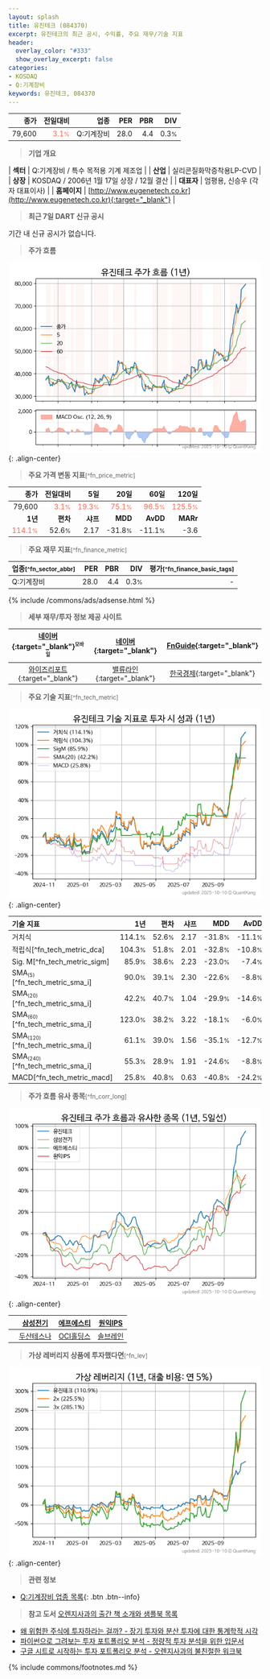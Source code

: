 ```yaml
---
layout: splash
title: 유진테크 (084370)
excerpt: 유진테크의 최근 공시, 수익률, 주요 재무/기술 지표
header:
  overlay_color: "#333"
  show_overlay_excerpt: false
categories:
- KOSDAQ
- Q:기계장비
keywords: 유진테크, 084370
---
```


| **종가** | **전일대비** | **업종** | **PER** | **PBR** | **DIV** |
| -------: | -----------: | -------: | ------: | ------: | ------: |
| 79,600 | <span style="color: tomato">3.1<small>%</small></span> | Q:기계장비 | 28.0 | 4.4 | 0.3<small>%</small> |

<!-- more -->


> **기업 개요**<a id="company"></a>

| <span style="white-space:nowrap;">**섹터**</span> | Q:기계장비 / 특수 목적용 기계 제조업 |
| <span style="white-space:nowrap;">**산업**</span> | 실리콘질화막증착용LP-CVD |
| <span style="white-space:nowrap;">**상장**</span> | KOSDAQ / 2006년 1월 17일 상장 / 12월 결산 |
| <span style="white-space:nowrap;">**대표자**</span> | 엄평용, 신승우 (각자 대표이사) |
| <span style="white-space:nowrap;">**홈페이지**</span> | [http://www.eugenetech.co.kr](http://www.eugenetech.co.kr){:target="_blank"} |


> **최근 7일 DART 신규 공시**<a id="dart"></a>

기간 내 신규 공시가 없습니다.


> **주가 흐름**<a id="price"></a>

![084370](/stock/images/084370.png){: .align-center}


> **주요 가격 변동 지표**<small>[^fn_price_metric]</small>

| **종가** | **전일대비** | **5일** | **20일** | **60일** | **120일** |
| -------: | -----------: | ------: | -------: | -------: | --------: |
| 79,600 | <span style="color: tomato">3.1<small>%</small></span> | <span style="color: tomato">19.3<small>%</small></span> | <span style="color: tomato">75.1<small>%</small></span> | <span style="color: tomato">96.5<small>%</small></span> | <span style="color: tomato">125.5<small>%</small></span> |
| **1년** | **편차** | **샤프** | **MDD** | **AvDD** | **MARr** |
| <span style="color: tomato">114.1<small>%</small></span> | 52.6<small>%</small> | 2.17 | -31.8<small>%</small> | -11.1<small>%</small> | -3.6 |


> **주요 재무 지표**<small>[^fn_finance_metric]</small>

| **업종**<small>[^fn_sector_abbr]</small> | **PER** | **PBR** | **DIV** | **평가**<small>[^fn_finance_basic_tags]</small> |
| :--------------------------------------- | ------: | ------: | ------: | ----------------------------------------------: |
| Q:기계장비 | 28.0 | 4.4 | 0.3<small>%</small> | - |



{% include /commons/ads/adsense.html %}

> **세부 재무/투자 정보 제공 사이트**

| [네이버](https://m.stock.naver.com/domestic/stock/084370/finance/summary){:target="_blank"}<sup><small>모바일</small></sup> | [네이버](https://finance.naver.com/item/coinfo.naver?code=084370){:target="_blank"} | [FnGuide](https://comp.fnguide.com/SVO2/ASP/SVD_Invest.asp?gicode=A084370&MenuYn=Y){:target="_blank"} |
| :---: | :---: | :---: |
| [와이즈리포트](https://comp.wisereport.co.kr/company/c1040001.aspx?cmp_cd=084370){:target="_blank"} | [밸류라인](https://www.valueline.co.kr/finance/summary/084370){:target="_blank"} | [한국경제](https://markets.hankyung.com/stock/084370/financial-summary){:target="_blank"} |


> **주요 기술 지표**<small>[^fn_tech_metric]</small>


![084370](/stock/images/084370_tech.png){: .align-center}

| **기술 지표** | **1년** | **편차** | **샤프** | **MDD** | **AvDD** |
| :------------ | ------: | -----------: | -------: | ------: | -------: |
| 거치식 | 114.1<small>%</small> | 52.6<small>%</small> | 2.17 | -31.8<small>%</small> | -11.1<small>%</small> |
| 적립식[^fn_tech_metric_dca] | 104.3<small>%</small> | 51.8<small>%</small> | 2.01 | -32.8<small>%</small> | -10.8<small>%</small> |
| Sig. M[^fn_tech_metric_sigm] | 85.9<small>%</small> | 38.6<small>%</small> | 2.23 | -23.0<small>%</small> | -7.4<small>%</small> |
| SMA<small><sub>(5)</sub></small>[^fn_tech_metric_sma_i] | 90.0<small>%</small> | 39.1<small>%</small> | 2.30 | -22.6<small>%</small> | -8.8<small>%</small> |
| SMA<small><sub>(20)</sub></small>[^fn_tech_metric_sma_i] | 42.2<small>%</small> | 40.7<small>%</small> | 1.04 | -29.9<small>%</small> | -14.6<small>%</small> |
| SMA<small><sub>(60)</sub></small>[^fn_tech_metric_sma_i] | 123.0<small>%</small> | 38.2<small>%</small> | 3.22 | -18.1<small>%</small> | -6.0<small>%</small> |
| SMA<small><sub>(120)</sub></small>[^fn_tech_metric_sma_i] | 61.1<small>%</small> | 39.0<small>%</small> | 1.56 | -35.1<small>%</small> | -12.7<small>%</small> |
| SMA<small><sub>(240)</sub></small>[^fn_tech_metric_sma_i] | 55.3<small>%</small> | 28.9<small>%</small> | 1.91 | -24.6<small>%</small> | -8.8<small>%</small> |
| MACD[^fn_tech_metric_macd] | 25.8<small>%</small> | 40.8<small>%</small> | 0.63 | -40.8<small>%</small> | -24.2<small>%</small> |


> **주가 흐름 유사 종목**<a id="corr"></a><small>[^fn_corr_long]</small>

![084370](/stock/images/084370_corr.png){: .align-center}

|       | [삼성전기](/009150/) | [에프에스티](/036810/) | [원익IPS](/240810/) |
| :---: | :------------------------------------: | :------------------------------------: | :------------------------------------: |
|       | [두산테스나](/131970/) | [OCI홀딩스](/010060/) | [솔브레인](/357780/) |


> **가상 레버리지 상품에 투자했다면**<a id="2x"></a><small>[^fn_lev]</small>

![084370](/stock/images/084370_2x.png){: .align-center}


> **관련 정보**

- [Q:기계장비 업종 목록](/stats/sector/kosdaq_업종_기계장비_종목/){: .btn .btn--info}

> **참고 도서** [오렌지사과의 출간 책 소개와 샘플북 목록](https://kongdori.tistory.com/691)

- [왜 위험한 주식에 투자하라는 걸까? - 장기 투자와 분산 투자에 대한 통계학적 시각](https://kongdori.tistory.com/421)
- [파이썬으로 그려보는 투자 포트폴리오 분석  - 정량적 투자 분석을 위한 입문서](https://kongdori.tistory.com/643)
- [구글 시트로 시작하는 투자 포트폴리오 분석 - 오렌지사과의 불친절한 워크북](https://kongdori.tistory.com/449)


{% include commons/footnotes.md %}